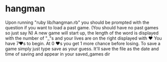 # hangman
Upon running "ruby lib/hangman.rb" you should be prompted with the question if you want to load a past game. (You should have no past games so just say N)
A new game will start up, the length of the word is displayed with the number of "_"s and your lives are on the right displayed with ♥
You have 7♥s to begin. At 0 ♥s you get 1 more chance before losing.
To save a game simply just type save as your guess. It'll save the file as the date and time of saving and appear in your saved_games dir
